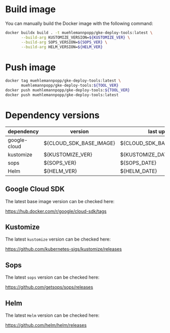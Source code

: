 # Build image

You can manually build the Docker image with the following command:

```bash
docker buildx build . -t muehlemannpopp/gke-deploy-tools:latest \
       --build-arg KUSTOMIZE_VERSION=${KUSTOMIZE_VER} \
       --build-arg SOPS_VERSION=${SOPS_VER} \
       --build-arg HELM_VERSION=${HELM_VER}
```

# Push image

```bash
docker tag muehlemannpopp/gke-deploy-tools:latest \
       muehlemannpopp/gke-deploy-tools:${TOOL_VER}
docker push muehlemannpopp/gke-deploy-tools:${TOOL_VER}
docker push muehlemannpopp/gke-deploy-tools:latest
```


# Dependency versions

| dependency   | version                 | last updated                 | digest                       |
|--------------|-------------------------|------------------------------|------------------------------|
| google-cloud | ${CLOUD_SDK_BASE_IMAGE} | ${CLOUD_SDK_BASE_IMAGE_DATE} | ${CLOUD_SDK_BASE_IMAGE_HASH} |
| kustomize    | ${KUSTOMIZE_VER}        | ${KUSTOMIZE_DATE}            |                              |
| sops         | ${SOPS_VER}             | ${SOPS_DATE}                 |                              |
| Helm         | ${HELM_VER}             | ${HELM_DATE}                 |                              |


## Google Cloud SDK

The latest base image version can be checked here:

<https://hub.docker.com/r/google/cloud-sdk/tags>


## Kustomize

The latest `kustomize` version can be checked here:

<https://github.com/kubernetes-sigs/kustomize/releases>


## Sops

The latest `sops` version can be checked here:

<https://github.com/getsops/sops/releases>


## Helm

The latest `Helm` version can be checked here:

<https://github.com/helm/helm/releases>
